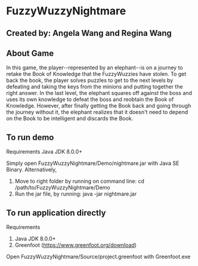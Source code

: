 # FuzzyWuzzyNightmare
## Created by: Angela Wang and Regina Wang

## About Game
In this game, the player--represented by an elephant--is on a journey to retake the Book of Knowledge that the FuzzyWuzzies have stolen. To get back the book, the player solves puzzles to get to the next levels by defeating and taking the keys from the minions and putting together the right answer. In the last level, the elephant squares off against the boss and uses its own knowledge to defeat the boss and reobtain the Book of Knowledge. However, after finally getting the Book back and going through the journey without it, the elephant realizes that it doesn't need to depend on the Book to be intelligent and discards the Book.

## To run demo
Requirements
Java JDK 8.0.0+

Simply open FuzzyWuzzyNightmare/Demo/nightmare.jar with Java SE Binary.
Alternatively, 
1. Move to right folder by running on command line: cd /path/to/FuzzyWuzzyNightmare/Demo
2. Run the jar file, by running: java -jar nightmare.jar

## To run application directly
Requirements
1. Java JDK 8.0.0+
2. Greenfoot (https://www.greenfoot.org/download)

Open FuzzyWuzzyNightmare/Source/project.greenfoot with Greenfoot.exe
   
